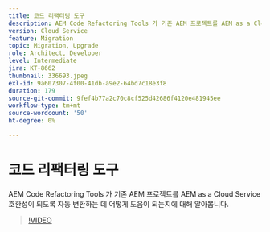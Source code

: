 ```yaml
---
title: 코드 리팩터링 도구
description: AEM Code Refactoring Tools 가 기존 AEM 프로젝트를 AEM as a Cloud Service 호환성이 되도록 자동 변환하는 데 어떻게 도움이 되는지에 대해 알아봅니다.
version: Cloud Service
feature: Migration
topic: Migration, Upgrade
role: Architect, Developer
level: Intermediate
jira: KT-8662
thumbnail: 336693.jpeg
exl-id: 9a607307-4f00-41db-a9e2-64bd7c18e3f8
duration: 179
source-git-commit: 9fef4b77a2c70c8cf525d42686f4120e481945ee
workflow-type: tm+mt
source-wordcount: '50'
ht-degree: 0%

---
```


# 코드 리팩터링 도구

AEM Code Refactoring Tools 가 기존 AEM 프로젝트를 AEM as a Cloud Service 호환성이 되도록 자동 변환하는 데 어떻게 도움이 되는지에 대해 알아봅니다.

>[!VIDEO](https://video.tv.adobe.com/v/336693?quality=12&learn=on)

